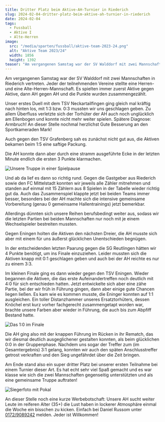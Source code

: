 ```yaml
---
title: Dritter Platz beim Aktive-AH-Turnier in Riederich
slug: 2024-02-04-dritter-platz-beim-aktive-ah-turnier-in-riederich
date: 2024-02-04
tags:
  - Fussball
  - Aktive I
  - Alte-Herren
image:
  src: "/media/sparten/fussball/aktive-team-2023-24.png"
  alt: "Aktive Team 2023/24"
  width: 1856
  height: 1392
teaser: "Am vergangenen Samstag war der SV Walddorf mit zwei Mannschaften in Riederich mit einer Herren- und einer Alte-Herren-Mannschaft vertreten."
---
```

Am vergangenen Samstag war der SV Walddorf mit zwei Mannschaften in Riederich vertreten. Jeder der teilnehmenden Vereine stellte eine Herren- und eine Alte-Herren-Mannschaft. Es spielten immer zuerst Aktive gegen Aktive, dann AH gegen AH und die Punkte wurden zusammengezählt.

Unser erstes Duell mit dem TSV Neckartailfingen ging gleich mal kräftig nach hinten los, mit 1:3 bzw. 0:3 mussten wir uns geschlagen geben. Zu allem Überfluss verletzte sich der Torhüter der AH auch noch unglücklich am Ellenbogen und konnte nicht mehr weiter spielen. Spätere Diagnose: Armbruch! An dieser Stelle nochmal herzlichst Gute Besserung an den Sportkameraden Mark!

Auch gegen den TSV Grafenberg sah es zunächst nicht gut aus, die Aktiven bekamen beim 1:5 eine saftige Packung.

Die AH konnte dann aber durch eine stramm ausgeführte Ecke in der letzten Minute endlich die ersten 3 Punkte klarmachen.

![Unsere Truppe in einer Spielpause](/media/2024/2024-02-04-aktive-ah-turnier-riederich-1.jpg)

Und ab da lief es dann so richtig rund. Gegen die Gastgeber aus Riederich sowie den FC Mittelstadt konnten wir jeweils alle Zähler mitnehmen und standen auf einmal mit 15 Zählern aus 8 Spielen in der Tabelle wieder richtig gut da. Auch das Zusammenspiel klappte jetzt bei beiden Teams immer besser, besonders bei der AH machte sich die intensive gemeinsame Vorbereitung (genau 0 gemeinsame Hallentrainings) jetzt bemerkbar.

Allerdings dünnten sich unsere Reihen berufsbedingt weiter aus, sodass wir die letzten Partien bei beiden Mannschaften nur noch mit je einem Wechselspieler bestreiten mussten.

Gegen Eningen holten die Aktiven den nächsten Dreier, die AH musste sich aber mit einem für uns äußerst glücklichen Unentschieden begnügen.

In der entscheidenden letzten Paarung gegen die SG Reutlingen hätten wir 4 Punkte benötigt, um ins Finale einzuziehen. Leider mussten sich die Aktiven knapp mit 0:1 geschlagen geben und auch bei der AH reichte es nur zu einem 3:3.

Im kleinen Finale ging es dann wieder gegen den TSV Eningen. Wieder begannen die Aktiven, die das erste Aufeinandertreffen noch deutlich mit 4:0 für sich entschieden hatten. Jetzt entwickelte sich aber eine zähe Partie, bei der wir früh in Führung gingen, dann aber einige gute Chancen liegen ließen. Es kam wie es kommen musste, die Eninger konnten auf 1:1 ausgleichen. Ein toller Distanzhammer unseres Ersatztorhüters, dessen Knöchel erst kurz vorher fachgerecht zusammengetapt worden war, brachte unsere Farben aber wieder in Führung, die auch bis zum Abpfiff Bestand hatte.

![Das 1:0 im Finale](/media/2024/2024-02-04-aktive-ah-turnier-riederich-2.jpg)

Die AH ging also mit der knappen Führung im Rücken in ihr Rematch, das wir diesmal deutlich ausgeglichener gestalten konnten, als beim glücklichen 0:0 in der Gruppenphase. Nachdem uns sogar der Treffer zum (im Gesamtergebnis) 3:1 gelang, konnten wir auch den späten Anschlusstreffer getrost verkraften und den Sieg ungefährdet über die Zeit bringen.

Am Ende stand also ein super dritter Platz bei unserer ersten Teilnahme bei einem Turnier dieser Art. Es hat echt sehr viel Spaß gemacht und es war klasse wie sich die zwei Mannschaften gegenseitig unterstützten und als eine gemeinsame Truppe auftraten!

![Siegerfoto mit Pokal](/media/2024/2024-02-04-aktive-ah-turnier-riederich-3.jpg)

An dieser Stelle noch eine kurze Werbebotschaft: Unsere AH sucht weiter Leute im reiferen Alter (35+) die Lust haben in lockerer Atmosphäre einmal die Woche ein bisschen zu kicken. Einfach bei Daniel Russom unter [0172/9089242](tel:01729089242) melden. Jeder ist Willkommen!
